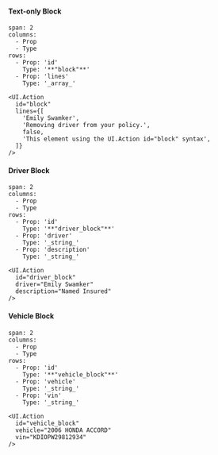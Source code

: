 #### Text-only Block
```table
span: 2
columns:
  - Prop
  - Type
rows:
  - Prop: 'id'
    Type: '**"block"**'
  - Prop: 'lines'
    Type: '_array_'
```

```react|span-4
<UI.Action
  id="block"
  lines={[
    'Emily Swamker',
    'Removing driver from your policy.',
    false,
    'This element using the UI.Action id="block" syntax',
  ]}
/>
```

#### Driver Block
```table
span: 2
columns:
  - Prop
  - Type
rows:
  - Prop: 'id'
    Type: '**"driver_block"**'
  - Prop: 'driver'
    Type: '_string_'
  - Prop: 'description'
    Type: '_string_'
```
```react|span-4
<UI.Action
  id="driver_block"
  driver="Emily Swamker"
  description="Named Insured"
/>
```

#### Vehicle Block
```table
span: 2
columns:
  - Prop
  - Type
rows:
  - Prop: 'id'
    Type: '**"vehicle_block"**'
  - Prop: 'vehicle'
    Type: '_string_'
  - Prop: 'vin'
    Type: '_string_'
```
```react|span-4
<UI.Action
  id="vehicle_block"
  vehicle="2006 HONDA ACCORD"
  vin="KDIOPW29812934"
/>
```
